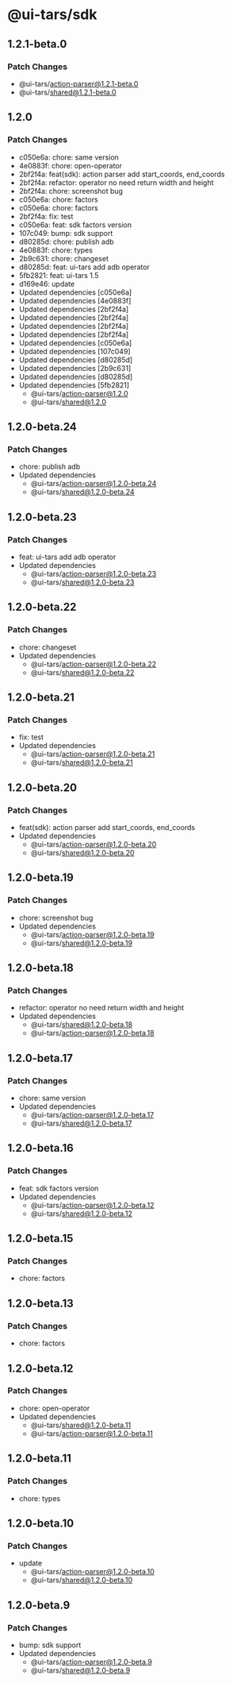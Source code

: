 # @ui-tars/sdk

## 1.2.1-beta.0

### Patch Changes

- @ui-tars/action-parser@1.2.1-beta.0
- @ui-tars/shared@1.2.1-beta.0

## 1.2.0

### Patch Changes

- c050e6a: chore: same version
- 4e0883f: chore: open-operator
- 2bf2f4a: feat(sdk): action parser add start_coords, end_coords
- 2bf2f4a: refactor: operator no need return width and height
- 2bf2f4a: chore: screenshot bug
- c050e6a: chore: factors
- c050e6a: chore: factors
- 2bf2f4a: fix: test
- c050e6a: feat: sdk factors version
- 107c049: bump: sdk support
- d80285d: chore: publish adb
- 4e0883f: chore: types
- 2b9c631: chore: changeset
- d80285d: feat: ui-tars add adb operator
- 5fb2821: feat: ui-tars 1.5
- d169e46: update
- Updated dependencies [c050e6a]
- Updated dependencies [4e0883f]
- Updated dependencies [2bf2f4a]
- Updated dependencies [2bf2f4a]
- Updated dependencies [2bf2f4a]
- Updated dependencies [2bf2f4a]
- Updated dependencies [c050e6a]
- Updated dependencies [107c049]
- Updated dependencies [d80285d]
- Updated dependencies [2b9c631]
- Updated dependencies [d80285d]
- Updated dependencies [5fb2821]
  - @ui-tars/action-parser@1.2.0
  - @ui-tars/shared@1.2.0

## 1.2.0-beta.24

### Patch Changes

- chore: publish adb
- Updated dependencies
  - @ui-tars/action-parser@1.2.0-beta.24
  - @ui-tars/shared@1.2.0-beta.24

## 1.2.0-beta.23

### Patch Changes

- feat: ui-tars add adb operator
- Updated dependencies
  - @ui-tars/action-parser@1.2.0-beta.23
  - @ui-tars/shared@1.2.0-beta.23

## 1.2.0-beta.22

### Patch Changes

- chore: changeset
- Updated dependencies
  - @ui-tars/action-parser@1.2.0-beta.22
  - @ui-tars/shared@1.2.0-beta.22

## 1.2.0-beta.21

### Patch Changes

- fix: test
- Updated dependencies
  - @ui-tars/action-parser@1.2.0-beta.21
  - @ui-tars/shared@1.2.0-beta.21

## 1.2.0-beta.20

### Patch Changes

- feat(sdk): action parser add start_coords, end_coords
- Updated dependencies
  - @ui-tars/action-parser@1.2.0-beta.20
  - @ui-tars/shared@1.2.0-beta.20

## 1.2.0-beta.19

### Patch Changes

- chore: screenshot bug
- Updated dependencies
  - @ui-tars/action-parser@1.2.0-beta.19
  - @ui-tars/shared@1.2.0-beta.19

## 1.2.0-beta.18

### Patch Changes

- refactor: operator no need return width and height
- Updated dependencies
  - @ui-tars/shared@1.2.0-beta.18
  - @ui-tars/action-parser@1.2.0-beta.18

## 1.2.0-beta.17

### Patch Changes

- chore: same version
- Updated dependencies
  - @ui-tars/action-parser@1.2.0-beta.17
  - @ui-tars/shared@1.2.0-beta.17

## 1.2.0-beta.16

### Patch Changes

- feat: sdk factors version
- Updated dependencies
  - @ui-tars/action-parser@1.2.0-beta.12
  - @ui-tars/shared@1.2.0-beta.12

## 1.2.0-beta.15

### Patch Changes

- chore: factors

## 1.2.0-beta.13

### Patch Changes

- chore: factors

## 1.2.0-beta.12

### Patch Changes

- chore: open-operator
- Updated dependencies
  - @ui-tars/shared@1.2.0-beta.11
  - @ui-tars/action-parser@1.2.0-beta.11

## 1.2.0-beta.11

### Patch Changes

- chore: types

## 1.2.0-beta.10

### Patch Changes

- update
  - @ui-tars/action-parser@1.2.0-beta.10
  - @ui-tars/shared@1.2.0-beta.10

## 1.2.0-beta.9

### Patch Changes

- bump: sdk support
- Updated dependencies
  - @ui-tars/action-parser@1.2.0-beta.9
  - @ui-tars/shared@1.2.0-beta.9
